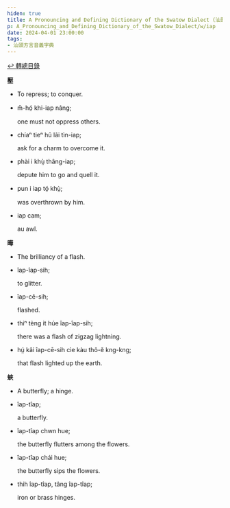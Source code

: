 ```yaml
---
hiden: true
title: A Pronouncing and Defining Dictionary of the Swatow Dialect (汕頭方言音義字典) / iap
p: A_Pronouncing_and_Defining_Dictionary_of_the_Swatow_Dialect/w/iap
date: 2024-04-01 23:00:00
tags: 
- 汕頭方言音義字典
---
```


[↩️ 轉總目錄](/A_Pronouncing_and_Defining_Dictionary_of_the_Swatow_Dialect)


**壓**
- To repress; to conquer.

- m̄-hó̤ khi-iap nâng;

  one must not oppress others.

- chíaⁿ tieⁿ hû lâi tìn-iap;

  ask for a charm to overcome it.

- phài i khṳ̀ thâng-iap;

  depute him to go and quell it.

- pun i iap tó̤ khṳ̀;

  was overthrown by him.

- iap cam;

  au awl. 

**曄**
- The brilliancy of a flash.

- îap-îap-sih;

  to glitter.

- îap-cē-sih;

  flashed.

- thiⁿ tèng it húe îap-îap-sih;

  there was a flash of zigzag lightning.

- hṳ́ kâi îap-cē-sih cìe kàu thô-ĕ kng-kng;

  that flash lighted up the earth.

**蛺**
- A butterfly; a hinge.

- îap-tîap;

  a butterfly.

- îap-tîap chwn hue;

  the butterfly flutters among the flowers.

- îap-tîap chái hue;

  the butterfly sips the flowers.

- thih îap-tîap, tâng îap-tîap;

  iron or brass hinges.